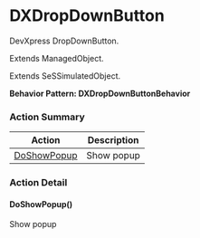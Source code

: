 # DXDropDownButton

DevXpress DropDownButton.
 
Extends ManagedObject.

Extends SeSSimulatedObject.





**Behavior Pattern: DXDropDownButtonBehavior**


<!-- ============================== property summary ========================== -->

	
<!-- ============================== action summary ========================== -->



### Action Summary

|  **Action** | **Description** | 
| ----------- | --------------- |
|	[DoShowPopup](#DoShowPopup) | Show popup |




<!-- ============================== property detail ========================== -->
	
	
<!-- ============================== action detail ========================== -->
	
### Action Detail
		
<a name="DoShowPopup"></a>    
#### DoShowPopup()

Show popup





<a name="see.also.dxdropdownbutton.doshowpopup"></a>

	

